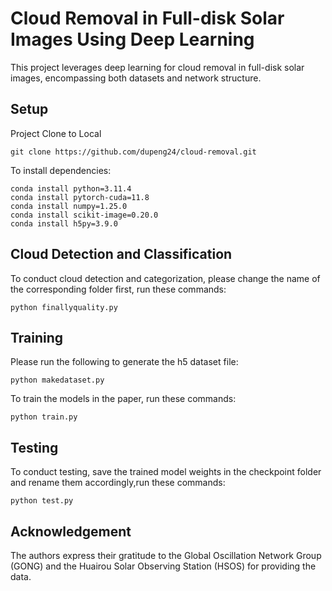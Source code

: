 # Cloud Removal in Full-disk Solar Images Using Deep Learning
This project leverages deep learning for cloud removal in full-disk solar images, encompassing both datasets and network structure. 
## Setup
Project Clone to Local
```
git clone https://github.com/dupeng24/cloud-removal.git
```
To install dependencies:

```
conda install python=3.11.4
conda install pytorch-cuda=11.8
conda install numpy=1.25.0
conda install scikit-image=0.20.0
conda install h5py=3.9.0
```
## Cloud Detection and Classification
To conduct cloud detection and categorization, please change the name of the corresponding folder first, run these commands:
```
python finallyquality.py
```
## Training
Please run the following to generate the h5 dataset file:
```
python makedataset.py
```
To train the models in the paper, run these commands:
```
python train.py
```
## Testing
To conduct testing, save the trained model weights in the checkpoint folder and rename them accordingly,run these commands:
```
python test.py
```
## Acknowledgement
The authors express their gratitude to the Global Oscillation Network Group (GONG) and the Huairou Solar Observing Station (HSOS) for providing the data. 
